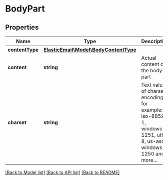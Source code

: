 # BodyPart

## Properties
Name | Type | Description | Notes
------------ | ------------- | ------------- | -------------
**contentType** | [**ElasticEmail\Model\BodyContentType**](BodyContentType.md) |  | 
**content** | **string** | Actual content of the body part | [optional] 
**charset** | **string** | Text value of charset encoding for example: iso-8859-1, windows-1251, utf-8, us-ascii, windows-1250 and more… | [optional] 

[[Back to Model list]](../README.md#documentation-for-models) [[Back to API list]](../README.md#documentation-for-api-endpoints) [[Back to README]](../README.md)



